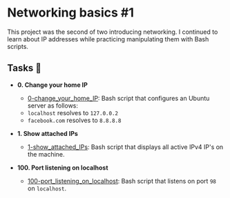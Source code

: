 # Networking basics #1

This project was the second of two introducing networking. I continued to learn
about IP addresses while practicing manipulating them with Bash scripts.

## Tasks :page_with_curl:


* **0. Change your home IP**
  * [0-change_your_home_IP](./0-change_your_home_IP): Bash script that configures
  an Ubuntu server as follows:
  * `localhost` resolves to `127.0.0.2`
  * `facebook.com` resolves to `8.8.8.8`

* **1. Show attached IPs**
  * [1-show_attached_IPs](./1-show_attached_IPs): Bash script that displays all active IPv4
  IP's on the machine.

* **100. Port listening on localhost**
  * [100-port_listening_on_localhost](./100-port_listening_on_localhost): Bash script that
  listens on port `98` on `localhost`.
